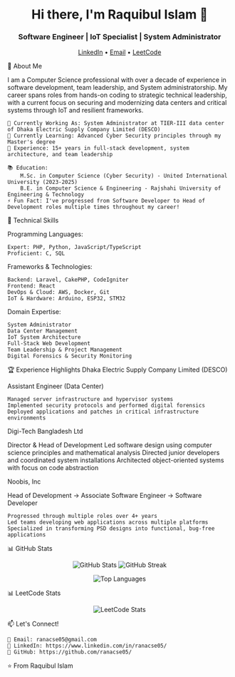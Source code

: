 <h1 align="center">Hi there, I'm Raquibul Islam 👋</h1> <h3 align="center"> Software Engineer | IoT Specialist | System Administrator</h3><p align="center"> <a href="https://www.linkedin.com/in/ranacse05/">LinkedIn</a> • <a href="mailto:ranacse05@gmail.com">Email</a>  • <a href="http://leetcode.com/ranacse05">LeetCode</a> <!-- Optional: Add your portfolio link --> </p>
🚀 About Me

I am a Computer Science professional with over a decade of experience in software development, team leadership, and System administratorship. My career spans roles from hands-on coding to strategic technical leadership, with a current focus on securing and modernizing data centers and critical systems through IoT and resilient frameworks.

    🔭 Currently Working As: System Administrator at TIER-III data center of Dhaka Electric Supply Company Limited (DESCO) 
    🌱 Currently Learning: Advanced Cyber Security principles through my Master's degree
    💼 Experience: 15+ years in full-stack development, system architecture, and team leadership

    📚 Education:
        M.Sc. in Computer Science (Cyber Security) - United International University (2023-2025)
        B.E. in Computer Science & Engineering - Rajshahi University of Engineering & Technology
    ⚡ Fun Fact: I've progressed from Software Developer to Head of Development roles multiple times throughout my career!

💼 Technical Skills

Programming Languages:

    Expert: PHP, Python, JavaScript/TypeScript
    Proficient: C, SQL

Frameworks & Technologies:

    Backend: Laravel, CakePHP, CodeIgniter
    Frontend: React
    DevOps & Cloud: AWS, Docker, Git
    IoT & Hardware: Arduino, ESP32, STM32

Domain Expertise:

    System Administrator 
    Data Center Management
    IoT System Architecture
    Full-Stack Web Development
    Team Leadership & Project Management
    Digital Forensics & Security Monitoring

🏆 Experience Highlights
Dhaka Electric Supply Company Limited (DESCO)

Assistant Engineer (Data Center)

    Managed server infrastructure and hypervisor systems
    Implemented security protocols and performed digital forensics
    Deployed applications and patches in critical infrastructure environments

Digi-Tech Bangladesh Ltd

Director & Head of Development
    Led software design using computer science principles and mathematical analysis
    Directed junior developers and coordinated system installations
    Architected object-oriented systems with focus on code abstraction

Noobis, Inc

Head of Development → Associate Software Engineer → Software Developer

    Progressed through multiple roles over 4+ years
    Led teams developing web applications across multiple platforms
    Specialized in transforming PSD designs into functional, bug-free applications

📊 GitHub Stats
<p align="center"> <img src="https://github-readme-stats.vercel.app/api?username=ranacse05&show_icons=true&theme=radical" alt="GitHub Stats" /> <img src="https://github-readme-streak-stats.herokuapp.com/?user=ranacse05&theme=radical" alt="GitHub Streak" /> </p><p align="center"> <img src="https://github-readme-stats.vercel.app/api/top-langs/?username=ranacse05&layout=compact&theme=radical" alt="Top Languages" /> </p>

📊 LeetCode Stats
<p align="center"> <img src="https://leetcard.jacoblin.cool/ranacse05?theme=light&font=Coda" alt="LeetCode Stats" /> </p>

📫 Let's Connect!

    📧 Email: ranacse05@gmail.com
    💼 LinkedIn: https://www.linkedin.com/in/ranacse05/ 
    🐙 GitHub: https://github.com/ranacse05/
⭐️ From Raquibul Islam
